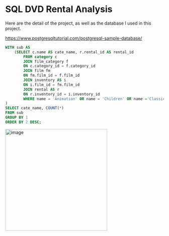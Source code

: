 # SQL DVD Rental Analysis
Here are the detail of the project, as well as the database I used in this project.

https://www.postgresqltutorial.com/postgresql-sample-database/

~~~~sql
WITH sub AS
	(SELECT c.name AS cate_name, r.rental_id AS rental_id
		FROM category c
		JOIN film_category f
		ON c.category_id = f.category_id
		JOIN film fm
		ON fm.film_id = f.film_id
		JOIN inventory AS i
		ON i.film_id = fm.film_id
		JOIN rental AS r
		ON r.inventory_id = i.inventory_id
		WHERE name = 'Animation' OR name = 'Children' OR name ='Classics' OR name = 'Comedy' OR name ='Family' OR name = 'Music'
)
SELECT cate_name, COUNT(*)
FROM sub
GROUP BY 1
ORDER BY 2 DESC;
~~~~

<img width="324" alt="image" src="https://user-images.githubusercontent.com/100692852/156179903-bba34484-2a00-47f1-8af1-c8671688f7c7.png">

